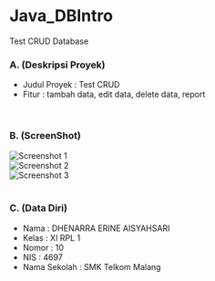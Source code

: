 # Java_DBIntro
Test CRUD Database

### A. (Deskripsi Proyek)
- Judul Proyek : Test CRUD <br>
- Fitur : tambah data, edit data, delete data, report
<br>

### B. (ScreenShot)

![Screenshot 1](https://s8.postimg.org/4w63wyhgl/db_1.png)<br>
![Screenshot 2](https://s16.postimg.org/y28df041x/db_2.png)<br>
![Screenshot 3](https://s17.postimg.org/dhsdx3873/db_3.png)<br>
<br>

### C. (Data Diri)
- Nama  : DHENARRA ERINE AISYAHSARI
- Kelas : XI RPL 1
- Nomor : 10
- NIS   : 4697
- Nama Sekolah  : SMK Telkom Malang
